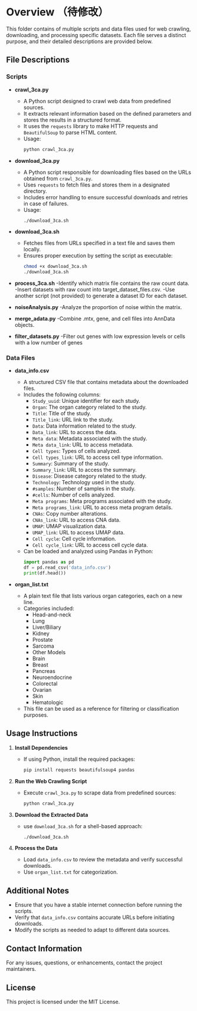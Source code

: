 # Overview （待修改）

This folder contains of multiple scripts and data files used for web crawling, downloading, and processing specific datasets. Each file serves a distinct purpose, and their detailed descriptions are provided below.

## File Descriptions

### Scripts

- **crawl_3ca.py**
  - A Python script designed to crawl web data from predefined sources.
  - It extracts relevant information based on the defined parameters and stores the results in a structured format.
  - It uses the `requests` library to make HTTP requests and `BeautifulSoup` to parse HTML content.
  - Usage:
    ```sh
    python crawl_3ca.py
    ```

- **download_3ca.py**
  - A Python script responsible for downloading files based on the URLs obtained from `crawl_3ca.py`.
  - Uses `requests` to fetch files and stores them in a designated directory.
  - Includes error handling to ensure successful downloads and retries in case of failures.
  - Usage:
    ```sh
    ./download_3ca.sh
    ```

- **download_3ca.sh**
  - Fetches files from URLs specified in a text file and saves them locally.
  - Ensures proper execution by setting the script as executable:
    ```sh
    chmod +x download_3ca.sh
    ./download_3ca.sh
    ```

- **process_3ca.sh**
  -Identify which matrix file contains the raw count data.
  -Insert datasets with raw count into target_dataset_files.csv.
  -Use another script (not provided) to generate a dataset ID for each dataset.

- **noiseAnalysis.py**
  -Analyze the proportion of noise within the matrix.

- **merge_adata.py**
  -Combine .mtx, gene, and cell files into AnnData objects.
- **filter_datasets.py**
  -Filter out genes with low expression levels or cells with a low number of genes

### Data Files

- **data_info.csv**
  - A structured CSV file that contains metadata about the downloaded files.
  - Includes the following columns:
    - `Study_uuid`: Unique identifier for each study.
    - `Organ`: The organ category related to the study.
    - `Title`: Title of the study.
    - `Title_link`: URL link to the study.
    - `Data`: Data information related to the study.
    - `Data_link`: URL to access the data.
    - `Meta data`: Metadata associated with the study.
    - `Meta data_link`: URL to access metadata.
    - `Cell types`: Types of cells analyzed.
    - `Cell types_link`: URL to access cell type information.
    - `Summary`: Summary of the study.
    - `Summary_link`: URL to access the summary.
    - `Disease`: Disease category related to the study.
    - `Technology`: Technology used in the study.
    - `#samples`: Number of samples in the study.
    - `#cells`: Number of cells analyzed.
    - `Meta programs`: Meta programs associated with the study.
    - `Meta programs_link`: URL to access meta program details.
    - `CNAs`: Copy number alterations.
    - `CNAs_link`: URL to access CNA data.
    - `UMAP`: UMAP visualization data.
    - `UMAP_link`: URL to access UMAP data.
    - `Cell cycle`: Cell cycle information.
    - `Cell cycle_link`: URL to access cell cycle data.
  - Can be loaded and analyzed using Pandas in Python:
    ```python
    import pandas as pd
    df = pd.read_csv('data_info.csv')
    print(df.head())
    ```

- **organ_list.txt**
  - A plain text file that lists various organ categories, each on a new line.
  - Categories included:
    - Head-and-neck
    - Lung
    - Liver/Biliary
    - Kidney
    - Prostate
    - Sarcoma
    - Other Models
    - Brain
    - Breast
    - Pancreas
    - Neuroendocrine
    - Colorectal
    - Ovarian
    - Skin
    - Hematologic
  - This file can be used as a reference for filtering or classification purposes.

## Usage Instructions

1. **Install Dependencies**
   - If using Python, install the required packages:
     ```sh
     pip install requests beautifulsoup4 pandas
     ```

2. **Run the Web Crawling Script**
   - Execute `crawl_3ca.py` to scrape data from predefined sources:
     ```sh
     python crawl_3ca.py
     ```

3. **Download the Extracted Data**
   - use `download_3ca.sh` for a shell-based approach:
     ```sh
     ./download_3ca.sh
     ```

4. **Process the Data**
   - Load `data_info.csv` to review the metadata and verify successful downloads.
   - Use `organ_list.txt` for categorization.

## Additional Notes
- Ensure that you have a stable internet connection before running the scripts.
- Verify that `data_info.csv` contains accurate URLs before initiating downloads.
- Modify the scripts as needed to adapt to different data sources.

## Contact Information
For any issues, questions, or enhancements, contact the project maintainers.

## License
This project is licensed under the MIT License.
